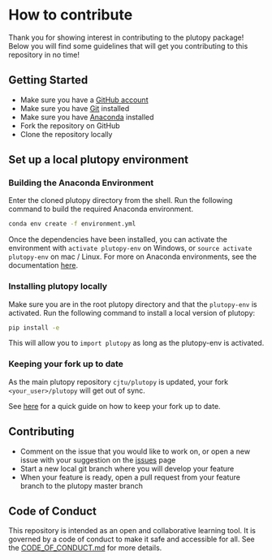 # How to contribute
Thank you for showing interest in contributing to the plutopy package! Below you will find some guidelines that will get you contributing to this repository in no time!

## Getting Started
- Make sure you have a [GitHub account](https://github.com/signup/free)
- Make sure you have [Git](https://git-scm.com/downloads) installed
- Make sure you have [Anaconda](https://www.anaconda.com/download) installed
- Fork the repository on GitHub
- Clone the repository locally

## Set up a local plutopy environment

### Building the Anaconda Environment
Enter the cloned plutopy directory from the shell. Run the following command to build the required Anaconda environment.

```bash
conda env create -f environment.yml
```

Once the dependencies have been installed, you can activate the environment with `activate plutopy-env` on Windows, or `source activate plutopy-env` on mac / Linux. For more on Anaconda environments, see the documentation [here](https://conda.io/docs/using/envs.html).

### Installing plutopy locally
Make sure you are in the root plutopy directory and that the `plutopy-env` is activated. Run the following command to install a local version of plutopy:

```bash
pip install -e
```

This will allow you to `import plutopy` as long as the plutopy-env is activated.

### Keeping your fork up to date
As the main plutopy repository `cjtu/plutopy` is updated, your fork `<your_user>/plutopy` will get out of sync.

See [here](https://gist.github.com/CristinaSolana/1885435) for a quick guide on how to keep your fork up to date.

## Contributing
- Comment on the issue that you would like to work on, or open a new issue with your suggestion on the [issues](https://github.com/cjtu/plutopy/issues) page
- Start a new local git branch where you will develop your feature
- When your feature is ready, open a pull request from your feature branch to the plutopy master branch

## Code of Conduct
This repository is intended as an open and collaborative learning tool. It is governed by a code of conduct to make it safe and accessible for all. See the [CODE_OF_CONDUCT.md](./CODE_OF_CONDUCT.md) for more details. 
